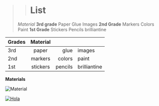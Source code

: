 > > # List
> _Material_
> **3rd grade**
> Paper
> Glue
> Images
> **2nd Grade**
> Markers
> Colors
> Paint
> **1st Grade**
> Stickers
> Pencils
> brilliantine

| Grades | Material |         |              |
|--------|:--------:|--------:|--------------|
| 3rd    | paper    | glue    | images       |
| 2nd    | markers  | colors  | paint        |
| 1st    | stickers | pencils | brilliantine |
**Materials**

![Material](http://blog.plasticosur.com/wp-content/uploads/2016/08/Plasticosur-Material-Escolar.png)


[![Hola](https://img.youtube.com/vi/q3yc3lQ89t4/0.jpg)](https://www.youtube.com/watch?v=q3yc3lQ89t4)

